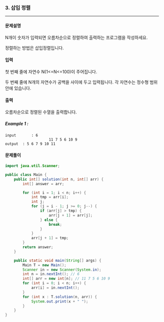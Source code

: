 ### 3. 삽입 정렬

---

#### 문제설명

N개이 숫자가 입력되면 오름차순으로 정렬하여 출력하는 프로그램을 작성하세요.

정렬하는 방법은 삽입정렬입니다.

#### 입력

첫 번째 줄에 자연수 N(1<=N<=100)이 주어집니다.

두 번째 줄에 N개의 자연수가 공백을 사이에 두고 입력됩니다. 각 자연수는 정수형 범위 안에 있습니다.

#### 출력

오름차순으로 정렬된 수열을 출력합니다.

##### Example 1 :

```
input		: 6
					11 7 5 6 10 9
output	: 5 6 7 9 10 11
```

#### 문제풀이

```java
import java.util.Scanner;

public class Main {
    public int[] solution(int n, int[] arr) {
        int[] answer = arr;

        for (int i = 1; i < n; i++) {
            int tmp = arr[i];
            int j;
            for (j = i - 1; j >= 0; j--) {
                if (arr[j] > tmp) {
                    arr[j + 1] = arr[j];
                } else {
                    break;
                }
            }
            arr[j + 1] = tmp;
        }
        return answer;
    }

    public static void main(String[] args) {
        Main T = new Main();
        Scanner in = new Scanner(System.in);
        int n = in.nextInt(); // 6
        int[] arr = new int[n]; // 11 7 5 6 10 9
        for (int i = 0; i < n; i++) {
            arr[i] = in.nextInt();
        }
        for (int x : T.solution(n, arr)) {
            System.out.print(x + " ");
        }
    }
}

```

